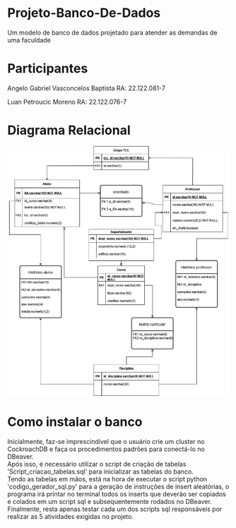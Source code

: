 # Projeto-Banco-De-Dados
Um modelo de banco de dados projetado para atender as demandas de uma faculdade

# Participantes 
Angelo Gabriel Vasconcelos Baptista  RA: 22.122.081-7

Luan Petroucic Moreno RA: 22.122.076-7
# Diagrama Relacional

![image](https://github.com/AngeloGabriel-dev/Projeto-Banco-De-Dados/blob/main/Modelo%20Relacional.png)

# Como instalar o banco
Inicialmente, faz-se imprescindível que o usuário crie um cluster no CockroachDB e faça os procedimentos
padrões para conectá-lo no DBeaver. <br>
Após isso, é necessário utilizar o script de criação de tabelas 'Script_criacao_tabelas.sql' para inicializar
as tabelas do banco. <br>
Tendo as tabelas em mãos, está na hora de executar o script python 'codigo_gerador_sql.py' para a geração de
instruções de insert aleatórias, o programa irá printar no terminal todos os inserts que deverão ser copiados
e colados em um script sql e subsequentemente rodados no DBeaver. <br>
Finalmente, resta apenas testar cada um dos scripts sql responsáveis por realizar as 5 atividades exigidas no
projeto. <br>


